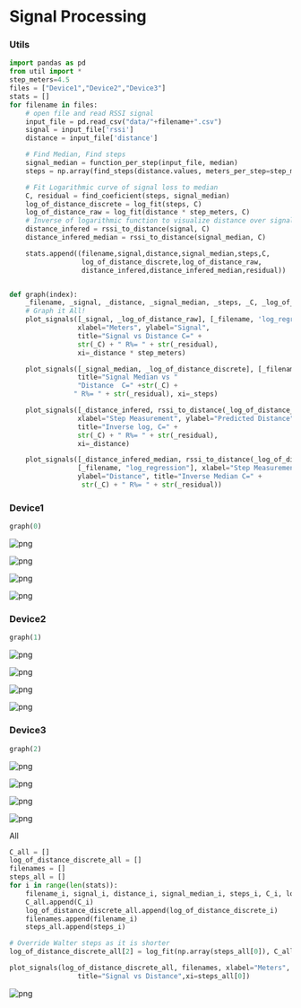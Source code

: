 # Signal Processing
### Utils


```python
import pandas as pd
from util import *
step_meters=4.5
files = ["Device1","Device2","Device3"]
stats = []
for filename in files:
    # open file and read RSSI signal
    input_file = pd.read_csv("data/"+filename+".csv")
    signal = input_file['rssi']
    distance = input_file['distance']

    # Find Median, Find steps
    signal_median = function_per_step(input_file, median)
    steps = np.array(find_steps(distance.values, meters_per_step=step_meters))

    # Fit Logarithmic curve of signal loss to median
    C, residual = find_coeficient(steps, signal_median)
    log_of_distance_discrete = log_fit(steps, C)
    log_of_distance_raw = log_fit(distance * step_meters, C)
    # Inverse of logarithmic function to visualize distance over signal, make it lineal
    distance_infered = rssi_to_distance(signal, C)
    distance_infered_median = rssi_to_distance(signal_median, C)

    stats.append((filename,signal,distance,signal_median,steps,C,
                  log_of_distance_discrete,log_of_distance_raw,
                  distance_infered,distance_infered_median,residual))


def graph(index):
    _filename, _signal, _distance, _signal_median, _steps, _C, _log_of_distance_discrete, _log_of_distance_raw, _distance_infered, _distance_infered_median, _residual = stats[index]
    # Graph it All!
    plot_signals([_signal, _log_of_distance_raw], [_filename, 'log_regression'],
                 xlabel="Meters", ylabel="Signal",
                 title="Signal vs Distance C=" +
                 str(_C) + " R%= " + str(_residual),
                 xi=_distance * step_meters)

    plot_signals([_signal_median, _log_of_distance_discrete], [_filename, 'log_regression'],
                 title="Signal Median vs "
                 "Distance  C=" +str(_C) +
                " R%= " + str(_residual), xi=_steps)

    plot_signals([_distance_infered, rssi_to_distance(_log_of_distance_raw, _C)], [_filename, 'log_regression'],
                 xlabel="Step Measurement", ylabel="Predicted Distance",
                 title="Inverse log, C=" +
                 str(_C) + " R%= " + str(_residual),
                 xi=_distance)

    plot_signals([_distance_infered_median, rssi_to_distance(_log_of_distance_discrete, _C)],
                 [_filename, "log_regression"], xlabel="Step Measurement",
                 ylabel="Distance", title="Inverse Median C=" +
                  str(_C) + " R%= " + str(_residual))
```

### Device1


```python
graph(0)
```


    
![png](output_3_0.png)
    



    
![png](output_3_1.png)
    



    
![png](output_3_2.png)
    



    
![png](output_3_3.png)
    


### Device2


```python
graph(1)
```


    
![png](output_5_0.png)
    



    
![png](output_5_1.png)
    



    
![png](output_5_2.png)
    



    
![png](output_5_3.png)
    


### Device3


```python
graph(2)
```


    
![png](output_7_0.png)
    



    
![png](output_7_1.png)
    



    
![png](output_7_2.png)
    



    
![png](output_7_3.png)
    


All


```python
C_all = []
log_of_distance_discrete_all = []
filenames = []
steps_all = []
for i in range(len(stats)):
    filename_i, signal_i, distance_i, signal_median_i, steps_i, C_i, log_of_distance_discrete_i, log_of_distance_raw_i, distance_infered_i,distance_infered_median_i,residual_i = stats[i]
    C_all.append(C_i)
    log_of_distance_discrete_all.append(log_of_distance_discrete_i)
    filenames.append(filename_i)
    steps_all.append(steps_i)

# Override Walter steps as it is shorter
log_of_distance_discrete_all[2] = log_fit(np.array(steps_all[0]), C_all[2])

plot_signals(log_of_distance_discrete_all, filenames, xlabel="Meters", ylabel="Signal",
                 title="Signal vs Distance",xi=steps_all[0])

```


    
![png](output_9_0.png)
    

